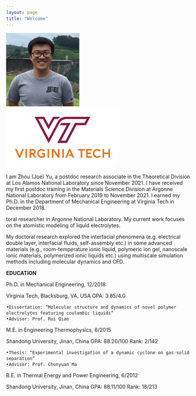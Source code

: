 ```yaml
---
layout: page
title: "Welcome"
---
```


<img src="./assets/headshot.JPG" width="200" height="200"> ![VT_LOGO](./assets/vt.png)

I am Zhou (Joe) Yu, a postdoc research associate in the Theoretical Division at Los Alamos National Laboratory since November 2021. I have received my first postdoc training in the Materials Science Division at Argonne National Laboratory from February 2019 to November 2021. I earned my Ph.D. in the Department of Mechanical Engineering at Virginia Tech in December 2018.



toral researcher in Argonne National Laboratory. My current work focuses on the atomistic modeling of liquid electrolytes.

My doctoral research explored the interfacial phenomena (e.g. electrical double layer, interfacial fluids, self-assembly etc.) in some advanced materials (e.g., room-temperature ionic liquid, polymeric ion gel, nanoscale ionic materials, polymerized ionic liquids etc.) using multiscale simulation methods including molecular dynamics and CFD.

**EDUCATION**

Ph.D. in Mechanical Engineering, 12/2018                 			 

Virginia Tech, Blacksburg, VA, USA	   	 GPA: 3.85/4.0

    •Dissertation: “Molecular structure and dynamics of novel polymer electrolytes featuring coulombic liquids”
    •Advisor: Prof. Rui Qiao

M.E. in Engineering Thermophysics, 6/2015

Shandong University, Jinan, China	    	GPA: 88.20/100		Rank: 2/142

    •Thesis: “Experimental investigation of a dynamic cyclone on gas-solid separation”
    •Advisor: Prof. Chunyuan Ma

B.E. in Thermal Energy and Power Engineering, 6/2012

Shandong University, Jinan, China		GPA: 88.11/100		Rank: 18/213


